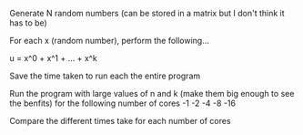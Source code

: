Generate N random numbers (can be stored in a matrix but I don't think it has to be)

For each x (random number), perform the following...

u = x^0 + x^1 + ... + x^k

Save the time taken to run each the entire program 

Run the program with large values of n and k (make them big enough to see the benfits) for the following number of cores
-1
-2
-4
-8
-16

Compare the different times take for each number of cores
